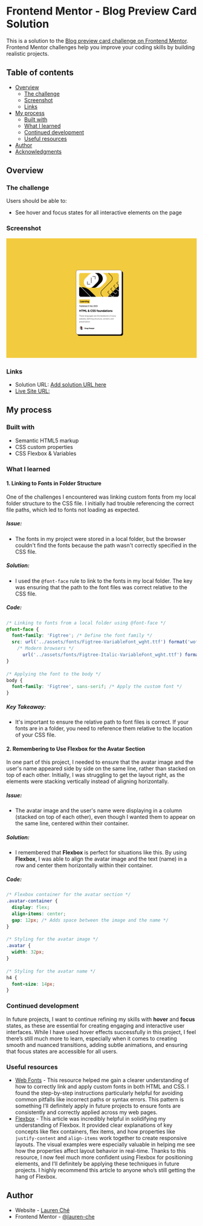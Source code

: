 # Frontend Mentor - Blog Preview Card Solution

This is a solution to the [Blog preview card challenge on Frontend Mentor](https://www.frontendmentor.io/challenges/blog-preview-card-ckPaj01IcS). Frontend Mentor challenges help you improve your coding skills by building realistic projects. 

## Table of contents

- [Overview](#overview)
  - [The challenge](#the-challenge)
  - [Screenshot](#screenshot)
  - [Links](#links)
- [My process](#my-process)
  - [Built with](#built-with)
  - [What I learned](#what-i-learned)
  - [Continued development](#continued-development)
  - [Useful resources](#useful-resources)
- [Author](#author)
- [Acknowledgments](#acknowledgments)

## Overview

### The challenge

Users should be able to:

- See hover and focus states for all interactive elements on the page

### Screenshot

![Screenshot Preview](/assets/images/screenshot.png)

### Links

- Solution URL: [Add solution URL here](https://your-solution-url.com)
- [Live Site URL:](https://blogpreviewcardlc.netlify.app/)

## My process

### Built with

- Semantic HTML5 markup
- CSS custom properties
- CSS Flexbox & Variables

### What I learned

#### 1. **Linking to Fonts in Folder Structure**

One of the challenges I encountered was linking custom fonts from my local folder structure to the CSS file. I initially had trouble referencing the correct file paths, which led to fonts not loading as expected.

##### Issue:
- The fonts in my project were stored in a local folder, but the browser couldn't find the fonts because the path wasn't correctly specified in the CSS file.

##### Solution:
- I used the `@font-face` rule to link to the fonts in my local folder. The key was ensuring that the path to the font files was correct relative to the CSS file.

##### Code:
```css
/* Linking to fonts from a local folder using @font-face */
@font-face {
  font-family: 'Figtree'; /* Define the font family */
  src: url('../assets/fonts/Figtree-VariableFont_wght.ttf') format('woff2'),
    /* Modern browsers */
      url('../assets/fonts/Figtree-Italic-VariableFont_wght.ttf') format('woff'); /* Fallback for older browsers */
}

/* Applying the font to the body */
body {
  font-family: 'Figtree', sans-serif; /* Apply the custom font */
}
```
##### Key Takeaway:

- It's important to ensure the relative path to font files is correct. If your fonts are in a folder, you need to reference them relative to the location of your CSS file.

#### 2. **Remembering to Use Flexbox for the Avatar Section**

In one part of this project, I needed to ensure that the avatar image and the user's name appeared side by side on the same line, rather than stacked on top of each other. Initially, I was struggling to get the layout right, as the elements were stacking vertically instead of aligning horizontally.

##### Issue:
- The avatar image and the user's name were displaying in a column (stacked on top of each other), even though I wanted them to appear on the same line, centered within their container.

##### Solution:
- I remembered that **Flexbox** is perfect for situations like this. By using **Flexbox**, I was able to align the avatar image and the text (name) in a row and center them horizontally within their container.

##### Code:
```css
/* Flexbox container for the avatar section */
.avatar-container {
  display: flex;
  align-items: center;
  gap: 12px; /* Adds space between the image and the name */
}

/* Styling for the avatar image */
.avatar {
  width: 32px;
}

/* Styling for the avatar name */
h4 {
  font-size: 14px;
}
```

### Continued development

In future projects, I want to continue refining my skills with **hover** and **focus** states, as these are essential for creating engaging and interactive user interfaces. While I have used hover effects successfully in this project, I feel there’s still much more to learn, especially when it comes to creating smooth and nuanced transitions, adding subtle animations, and ensuring that focus states are accessible for all users.

### Useful resources

- [Web Fonts](https://developer.mozilla.org/en-US/docs/Learn/CSS/Styling_text/Web_fonts) - This resource helped me gain a clearer understanding of how to correctly link and apply custom fonts in both HTML and CSS. I found the step-by-step instructions particularly helpful for avoiding common pitfalls like incorrect paths or syntax errors. This pattern is something I’ll definitely apply in future projects to ensure fonts are consistently and correctly applied across my web pages.
- [Flexbox](https://developer.mozilla.org/en-US/docs/Learn/CSS/CSS_layout/Flexbox) - This article was incredibly helpful in solidifying my understanding of Flexbox. It provided clear explanations of key concepts like flex containers, flex items, and how properties like `justify-content` and `align-items` work together to create responsive layouts. The visual examples were especially valuable in helping me see how the properties affect layout behavior in real-time. Thanks to this resource, I now feel much more confident using Flexbox for positioning elements, and I'll definitely be applying these techniques in future projects. I highly recommend this article to anyone who’s still getting the hang of Flexbox.

## Author

- Website - [Lauren Ché](https://lauren-che.github.io/)
- Frontend Mentor - [@lauren-che](https://www.frontendmentor.io/profile/lauren-che)